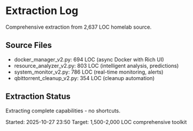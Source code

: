 # Extraction Log

Comprehensive extraction from 2,637 LOC homelab source.

## Source Files
- docker_manager_v2.py: 694 LOC (async Docker with Rich UI)
- resource_analyzer_v2.py: 803 LOC (intelligent analysis, predictions)
- system_monitor_v2.py: 786 LOC (real-time monitoring, alerts)
- qbittorrent_cleanup_v2.py: 354 LOC (cleanup automation)

## Extraction Status

Extracting complete capabilities - no shortcuts.

Started: 2025-10-27 23:50
Target: 1,500-2,000 LOC comprehensive toolkit
